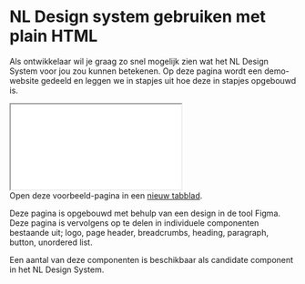 # NL Design system gebruiken met plain HTML

Als ontwikkelaar wil je graag zo snel mogelijk zien wat het NL Design System voor jou zou kunnen betekenen. Op deze pagina wordt een demo-website gedeeld en leggen we in stapjes uit hoe deze in stapjes opgebouwd is.

<div className="utrecht-root" style={{zoom: '25%', width: '100%', height: '2048px'}}>
  <div className="utrecht-body">
    <iframe style={{width: '100%', height: '2048px'}} src="/examples/example-page.html"></iframe>
  </div>
</div>
Open deze voorbeeld-pagina in een <a href="/examples/example-page.html" target="_blank" rel="noopener noreferrer">nieuw tabblad</a>.

Deze pagina is opgebouwd met behulp van een design in de tool Figma. Deze pagina is vervolgens op te delen in individuele componenten bestaande uit; logo, page header, breadcrumbs, heading, paragraph, button, unordered list.

Een aantal van deze componenten is beschikbaar als candidate component in het NL Design System.
